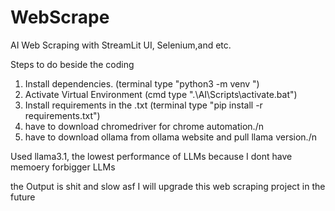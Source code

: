 # WebScrape
AI Web Scraping with StreamLit UI, Selenium,and etc.

Steps to do beside the coding
1) Install dependencies. (terminal type "python3 -m venv <AI>")
2) Activate Virtual Environment (cmd type ".\AI\Scripts\activate.bat")
3) Install requirements in the .txt (terminal type "pip install -r requirements.txt")
4) have to download chromedriver for chrome automation./n
5) have to download ollama from ollama website and pull llama version./n

Used llama3.1, the lowest performance of LLMs
because I dont have memoery forbigger LLMs

the Output is shit and slow asf
I will upgrade this web scraping project in the future
